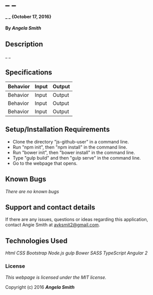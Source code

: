 # _ _

#### _ _ {October 17, 2016}

#### By _**Angela Smith**_

## Description

_ _

## Specifications

| Behavior      | Input       |Output|
| ------------- |-------------| -----|
| Behavior      | Input       |Output|
| Behavior      | Input       |Output|
| Behavior      | Input       |Output|


## Setup/Installation Requirements

* Clone the directory "js-github-user" in a command line.
* Run "npm init", then "npm install" in the command line.
* Run "bower init", then "bower install" in the command line.
* Type "gulp build" and then "gulp serve" in the command line.
* Go to the webpage that opens.

## Known Bugs

_There are no known bugs_

## Support and contact details

If there are any issues, questions or ideas regarding this application, contact Angie Smith at avksmit2@gmail.com.

## Technologies Used

_Html
CSS
Bootstrap
Node.js
gulp
Bower
SASS
TypeScript
Angular 2_

### License

*This webpage is licensed under the MIT license.*

Copyright (c) 2016 _**Angela Smith**_
